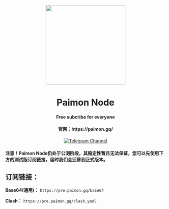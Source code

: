 <div align="center"><img align=center src="https://github.com/paimonhub/Paimonnode/raw/main/images/logo.png" width=250></div>

<div align="center">
<h1>Paimon Node</h1>
<h4 align="center">Free subcribe for everyone</h4>
<h4 align="center">官网：https://paimon.gq/</h4>

 [![Telegram Channel][tg-svg]][tg-chan]<br>
</div>



#### 注意！Paimon Node仍处于公测阶段，其稳定性暂且无法保证，您可以先使用下方的测试版订阅链接，届时我们会迁移到正式版本。

## 订阅链接：

**Base64(通用)：**
```https://pre.paimon.gq/base64```

**Clash：**
```https://pre.paimon.gq/clash.yaml```


[tg-chan]: https://t.me/nodpai
[tg-svg]: https://img.shields.io/badge/Telegram-@nodpai-blue.svg?style=plastic

